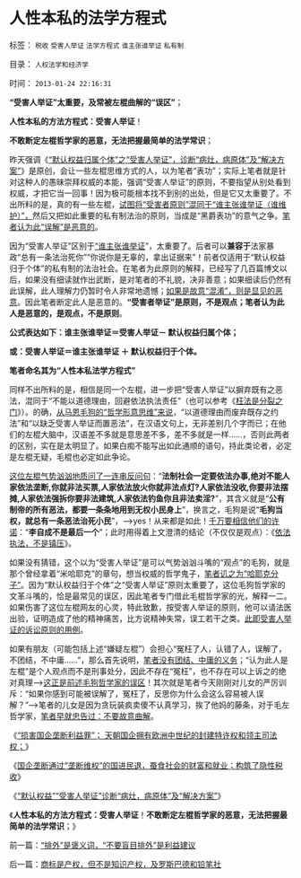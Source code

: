 # 人性本私的法学方程式

标签： `税收` `受害人举证` `法学方程式` `谁主张谁举证` `私有制` 

目录： `人权法学和经济学`

时间： `2013-01-24 22:16:31`

**“受害人举证”太重要，及常被左棍曲解的“误区”**；

**人性本私的方法方程式：受害人举证**！

**不敢断定左棍哲学家的恶意，无法把握最简单的法学常识**；

昨天强调《[“默认权益归属个体”之“受害人举证”，诊断“病灶，病原体”及“解决方案”](../../../2013/1/23/全部博文原创，全部观点原创；.md)》是原创，会让一些左棍思维方式的人，以为笔者“表功”；实际上笔者就是针对这种人的愚昧崇拜权威的本能，强调“受害人举证”的原则，不要指望从别处看到权威，才把它当一回事！因为极可能根本找不到别的出处，但是它又太重要了。不出所料的是，真的有一些左棍，[试图将“受害者原则”混同于“谁主张谁举证（谁维护）”，](../../../2012/8/19/受害者举证的法治，不是政府权力无限的监管.md)然后又把如此重要的私有制法治的原则，当成是“黑爵表功”的意气之争。[笔者认为此“误解”是恶意的](../../../2012/3/9/偷换概念，垄断语言，阻塞沟通.md)。

因为“受害人举证”区别于[“谁主张谁举证](../../../2012/9/5/举证责任倒置的“转基因有害论”；.md)”，太重要了。后者可以**兼容于**法家暴政“总有一条法治死你”“你说你是无辜的，拿出证据来”！前者仅适用于“默认权益归于个体”的私有制的法治社会。在笔者为此原则的解释，已经写了几百篇博文以后，如果没有细读就作出武断，是对笔者的不礼貌，决非善意；如果细读后仍然有此误解，此人理解力仍暂时令人非常地遗憾；[如果是故意“混淆”，则是显见的恶意](../../../2009/5/12/汉语缺乏简明精确定义能力易被恶意曲解.md)。因此笔者断定此人是恶意的。**“受害者举证”是原则，不是观点；笔者认为此人是恶意的，是观点，不是原则**。

**公式表达如下：谁主张谁举证＝受害人举证－ 默认权益归属个体；**

**或：受害人举证＝谁主张谁举证 ＋ 默认权益归于个体。**

**笔者命名其为“人性本私法学方程式”**

同样不出所料的是，相信是同一个左棍，进一步把“受害人举证”以摒弃既有之恶法，混同于“不能以道德理由，回避依法执法责任”（也可以参考《[枉法是分裂之门](../../../2009/7/12/枉法人治乃分裂之门.md)》）。的确，[从马恩毛狗的“哲学形意思维”来说](../../../2009/4/17/形意思维：科学类思维和哲学类思维的根本区别.md)，“以道德理由而废弃既存之约法”和“以缺乏受害人举证而置恶法”，在汉语文句上，无非差别几个字而已；在他们的左棍大脑中，汉语差不多就是意思差不多，差不多就是一样……，否则此两者的区别，实在是太明显了。如果白痴不能写出如此通顺的语句，持此类论者，必定是左棍无疑，毛棍也必定如此争论。

[这位左棍气势汹汹地质问了一连串反问句](../../../2013/1/23/佛山夫妻案中的默认权益，公益诉讼，国进民退.md)：“**法制社会一定要依法办事,绝对不能人家依法垄断,你就非法买票,人家依法放火你就非法点灯?人家依法没收,你要非法摆摊,人家依法强拆你要非法建筑,人家依法钓鱼你且非法卖淫?**”，其含义就是“**公有制帝的所有恶法，都要一条条地用到无权小民身上**”，换言之，毛狗是说“**毛狗当权，就总有一条恶法治死小民**”，——>yes！从来都是如此！[千万要相信他们的许诺](../../../2012/8/31/让民主滚开！特权工人阶级不答应！.md)：“**李自成不是最后一个**”；此时用得着上文澄清的结论（不仅仅是观点）：《[依法执法，不是镇压](../../../2009/7/12/政府依法执法不是镇压.md)》。

如果没有猜错，这个以为“受害人举证”是可以气势汹汹斗嘴的“观点”的毛狗，就是那个曾经拿着“米哈耶克”的章句，想当权威的哲学鬼子，[笔者讥之为“哈耶克分子”](../../../2011/2/26/哈耶克分子和“民主的权威”.md)。因为“默认权益归于个体”之“受害人举证”原则太重要了，这位毛狗哲学家的文革斗嘴的，恰是最常见的误区，因此笔者专门借此毛棍哲学家的光，解释一二。如果伤害了这位左棍网友的心灵，特此致歉，按受害人举证的原则，他可以请法医出验，证明造成了他的精神痛苦，比方说精神失常，误工若干之类。[此即受害人举证的诉讼原则的用例](../../../2012/4/20/没有受害人的“正义”的受害人.md)。

如果有朋友（可能包括上述“嫌疑左棍”）会担心“冤枉了人，认错了人，误解了，不团结，不中庸……”，那么首先说明，[笔者没有团结、中庸的义务](../../../2012/4/21/乌合之众不可留，乌龙之勇不可有！.md)；“认为此人是左棍”是个人观点而不是刑事处分，因此不存在“冤枉”，也不存在可以上诉之的绝对真理——>[这正是前述毛狗哲学家的误区](../../../2011/3/6/利益沟通＝敌我识别.md)！其次就是笔者今天刚刚对儿女的严厉训斥：“如果你感到可能被误解了，冤枉了，反思你为什么会这么容易被人误解？”——>笔者的儿女是因为贪玩装疯卖傻不认真学习，挨了他妈的藤条，对于毛左哲学家，[笔者早就忠告过：不要故意曲解](../../../2010/7/29/任何人有反击侵害的天赋权力.md)。

《[“损害国企垄断利益罪”； 天朝国企拥有欧洲中世纪的封建特许权和领主司法权；](../../../2013/1/23/佛山夫妻案中的默认权益，公益诉讼，国进民退.md)》

《[国企垄断通过“垄断维权”的国进民退，蚕食社会的财富和就业；构筑了隐性税收](../../../2013/1/23/佛山小夫妻案中展示未来的“天堂or地狱”.md)》

《[“默认权益”“受害人举证”诊断“病灶，病原体”及“解决方案”](../../../2013/1/23/全部博文原创，全部观点原创；.md)》

《**人性本私的方法方程式：受害人举证**！**不敢断定左棍哲学家的恶意，无法把握最简单的法学常识**；》



前一篇：[“排外”是褒义词，“不要盲目排外”是利益建议](../../../2013/1/24/“排外”是褒义词，“不要盲目排外”是利益建议.md)

后一篇：[商标是产权，但不是知识产权，及罗斯巴德和铅笔社](../../../2013/1/24/商标是产权，但不是知识产权，及罗斯巴德和铅笔社.md)